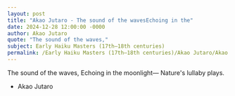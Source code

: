 ```yaml
---
layout: post
title: "Akao Jutaro - The sound of the wavesEchoing in the"
date: 2024-12-28 12:00:00 -0000
author: Akao Jutaro
quote: "The sound of the waves,"
subject: Early Haiku Masters (17th–18th centuries)
permalink: /Early Haiku Masters (17th–18th centuries)/Akao Jutaro/Akao Jutaro - The sound of the wavesEchoing in the
---
```


The sound of the waves,
Echoing in the moonlight—
Nature's lullaby plays.

- Akao Jutaro
